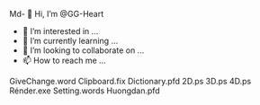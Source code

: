 Md- 👋 Hi, I’m @GG-Heart
- 👀 I’m interested in ...
- 🌱 I’m currently learning ...
- 💞️ I’m looking to collaborate on ...
- 📫 How to reach me ...

<!---
GG-Heart/GG-Heart is a ✨ special ✨ repository because its `README.md` (this file) appears on your GitHub profile.
You can click the Preview link to take a look at your changes.
--->
GiveChange.word
Clipboard.fix
Dictionary.pfd
2D.ps
3D.ps
4D.ps
Rénder.exe
Setting.words
Huongdan.pfd 
